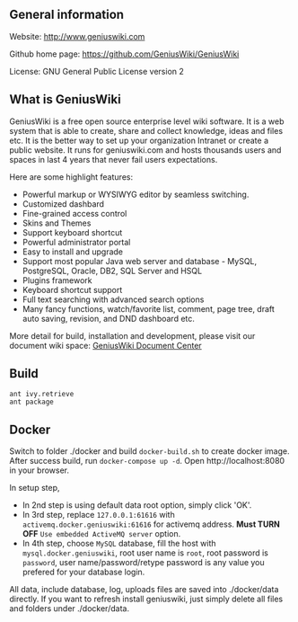 ## General information

Website: http://www.geniuswiki.com

Github home page: https://github.com/GeniusWiki/GeniusWiki

License: GNU General Public License version 2

##  What is GeniusWiki

GeniusWiki is a free open source enterprise level wiki software. It is a web system that is able to create, share and collect knowledge, ideas and files etc. It is the better way to set up your organization Intranet or create a public website. It runs for geniuswiki.com and hosts thousands users and spaces in last 4 years that never fail users expectations. 

Here are some highlight features:

* Powerful markup or WYSIWYG editor by seamless switching.
* Customized dashbard
* Fine-grained access control
* Skins and Themes
* Support keyboard shortcut
* Powerful administrator portal
* Easy to install and upgrade
* Support most popular Java web server and database - MySQL, PostgreSQL, Oracle, DB2, SQL Server and HSQL 
* Plugins framework
* Keyboard shortcut support
* Full text searching with advanced search options
* Many fancy functions, watch/favorite list, comment, page tree, draft auto saving, revision, and DND dashboard etc.

More detail for build, installation and development,  please visit our document wiki space:
[GeniusWiki Document Center](http://www.geniuswiki.com/page/GeniusWiki+document/GeniusWiki+document)


##  Build

```
ant ivy.retrieve
ant package
```

## Docker

Switch to folder ./docker and build `docker-build.sh` to create docker image. After success build, run `docker-compose up -d`.  Open http://localhost:8080 in your browser. 

In setup step, 
* In 2nd step is using default data root option, simply click 'OK'. 
* In 3rd step, replace `127.0.0.1:61616` with `activemq.docker.geniuswiki:61616` for activemq address. **Must TURN OFF** `Use embedded ActiveMQ server` option.
* In 4th step, choose `MySQL` database, fill the host with `mysql.docker.geniuswiki`, root user name is `root`, root password is `password`, user name/password/retype password is any value you prefered for your database login.

All data, include database, log, uploads files are saved into ./docker/data directly. If you want to refresh install geniuswiki, just simply delete all files and folders under ./docker/data.



